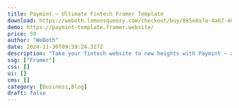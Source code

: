 ```yaml
---
title: Paymint — Ultimate Fintech Framer Template
download: https://weboth.lemonsqueezy.com/checkout/buy/865e8a7a-4a67-4840-96d8-2c99e32898e2?aff=YGGpO5
demo: https://paymint-template.framer.website/
price: 59
author: "WeBoth"
date: 2024-11-30T09:59:24.327Z
description: "Take your fintech website to new heights with Paymint – a meticulously crafted Framer template designed to captivate your audience and enhance user experience. Paymint seamlessly integrates aesthetics with fully customizable functionality."
ssg: ["Framer"]
css: []
ui: []
cms: []
category: [Business,Blog]
draft: false
---
```

